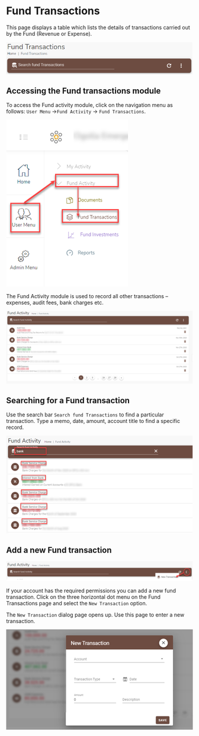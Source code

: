 
# Fund Transactions
This page displays a table which lists the details of transactions carried out by the Fund (Revenue or Expense). 

![alt text](../images/5.0_Fund_Transactions_Banner.png ":size=x100 Fund Transactions banner")

## Accessing the Fund transactions module
To access the Fund activity module, click on the navigation menu as follows: `User Menu` ->`Fund Activity` -> `Fund Transactions`.

![alt text](../images/5.1_Fund_Transactions_Menu.png ":size=x150 Fund transactions menu")


The Fund Activity module is used to record all other transactions – expenses, audit fees, bank charges etc.

![alt text](../images/5.2_Fund_Transactions_Page.png ":size=x240 Fund transactions page")

## Searching for a Fund  transaction 

Use the search bar `Search fund Transactions` to find a particular transaction. Type a memo, date, amount, account title to find a specific record.

![alt text](../images/5.3_Fund_Transactions_Search.png ":size=x300 Fund transactions search")

## Add a new Fund transaction

![alt text](../images/5.4_Add_Fund_Tx_Menu.png ":size=x100 Add Fund Transaction menu")

If your account has the required permissions you can add a new fund transaction. Click on the three horizontal dot menu on the Fund Transactions page and select the `New Transaction` option.


The `New Transaction` dialog page opens up. Use this page to enter a new transaction.

![alt text](../images/5.5_Add_Fund_Tx_Page.png ":size=x300 Add Fund Transaction page")
